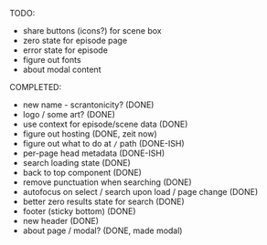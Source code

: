 TODO:

* share buttons (icons?) for scene box
* zero state for episode page
* error state for episode
* figure out fonts
* about modal content

COMPLETED:

* new name - scrantonicity? (DONE)
* logo / some art? (DONE)
* use context for episode/scene data (DONE)
* figure out hosting (DONE, zeit now)
* figure out what to do at `/` path (DONE-ISH)
* per-page head metadata (DONE-ISH)
* search loading state (DONE)
* back to top component (DONE)
* remove punctuation when searching (DONE)
* autofocus on select / search upon load / page change (DONE)
* better zero results state for search (DONE)
* footer (sticky bottom) (DONE)
* new header (DONE)
* about page / modal? (DONE, made modal)
